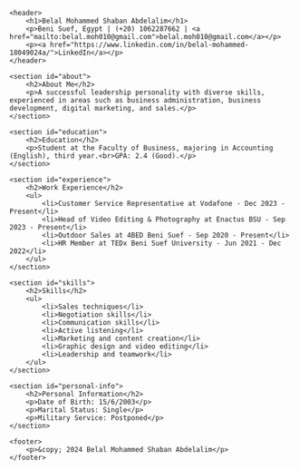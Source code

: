 <!DOCTYPE html>
<html lang="en">
<head>
    <meta charset="UTF-8">
    <meta name="viewport" content="width=device-width, initial-scale=1.0">
    <title>Resume - Belal Mohammed Shaban</title>
    <link rel="stylesheet" href="styles.css">
</head>
<body>

    <header>
        <h1>Belal Mohammed Shaban Abdelalim</h1>
        <p>Beni Suef, Egypt | (+20) 1062287662 | <a href="mailto:belal.moh010@gmail.com">belal.moh010@gmail.com</a></p>
        <p><a href="https://www.linkedin.com/in/belal-mohammed-18049024a/">LinkedIn</a></p>
    </header>

    <section id="about">
        <h2>About Me</h2>
        <p>A successful leadership personality with diverse skills, experienced in areas such as business administration, business development, digital marketing, and sales.</p>
    </section>

    <section id="education">
        <h2>Education</h2>
        <p>Student at the Faculty of Business, majoring in Accounting (English), third year.<br>GPA: 2.4 (Good).</p>
    </section>

    <section id="experience">
        <h2>Work Experience</h2>
        <ul>
            <li>Customer Service Representative at Vodafone - Dec 2023 - Present</li>
            <li>Head of Video Editing & Photography at Enactus BSU - Sep 2023 - Present</li>
            <li>Outdoor Sales at 4BED Beni Suef - Sep 2020 - Present</li>
            <li>HR Member at TEDx Beni Suef University - Jun 2021 - Dec 2022</li>
        </ul>
    </section>

    <section id="skills">
        <h2>Skills</h2>
        <ul>
            <li>Sales techniques</li>
            <li>Negotiation skills</li>
            <li>Communication skills</li>
            <li>Active listening</li>
            <li>Marketing and content creation</li>
            <li>Graphic design and video editing</li>
            <li>Leadership and teamwork</li>
        </ul>
    </section>

    <section id="personal-info">
        <h2>Personal Information</h2>
        <p>Date of Birth: 15/6/2003</p>
        <p>Marital Status: Single</p>
        <p>Military Service: Postponed</p>
    </section>

    <footer>
        <p>&copy; 2024 Belal Mohammed Shaban Abdelalim</p>
    </footer>

</body>
</html>


<!---
belalshsban/belalshsban is a ✨ special ✨ repository because its `README.md` (this file) appears on your GitHub profile.
You can click the Preview link to take a look at your changes.
--->
